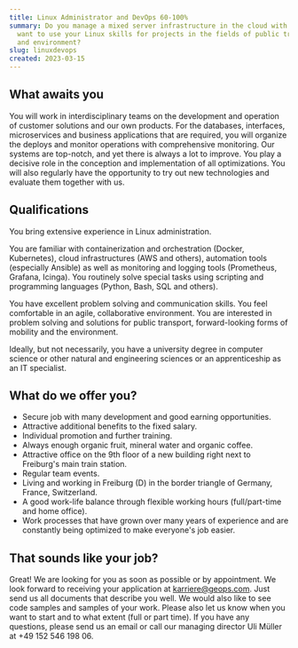 ```yaml
---
title: Linux Administrator and DevOps 60-100%
summary: Do you manage a mixed server infrastructure in the cloud with ease? You
  want to use your Linux skills for projects in the fields of public transport
  and environment?
slug: linuxdevops
created: 2023-03-15
---
```

## What awaits you

You will work in interdisciplinary teams on the development and operation of customer solutions and our own products. For the databases, interfaces, microservices and business applications that are required, you will organize the deploys and monitor operations with comprehensive monitoring. Our systems are top-notch, and yet there is always a lot to improve. You play a decisive role in the conception and implementation of all optimizations. You will also regularly have the opportunity to try out new technologies and evaluate them together with us.

## Qualifications

You bring extensive experience in Linux administration.

You are familiar with containerization and orchestration (Docker, Kubernetes), cloud infrastructures (AWS and others), automation tools (especially Ansible) as well as monitoring and logging tools (Prometheus, Grafana, Icinga). You routinely solve special tasks using scripting and programming languages (Python, Bash, SQL and others).

You have excellent problem solving and communication skills. You feel comfortable in an agile, collaborative environment. You are interested in problem solving and solutions for public transport, forward-looking forms of mobility and the environment.

Ideally, but not necessarily, you have a university degree in computer science or other natural and engineering sciences or an apprenticeship as an IT specialist. 

## What do we offer you?

* Secure job with many development and good earning opportunities.
* Attractive additional benefits to the fixed salary.
* Individual promotion and further training.
* Always enough organic fruit, mineral water and organic coffee.
* Attractive office on the 9th floor of a new building right next to Freiburg's main train station.
* Regular team events.
* Living and working in Freiburg (D) in the border triangle of Germany, France, Switzerland.
* A good work-life balance through flexible working hours (full/part-time and home office).
* Work processes that have grown over many years of experience and are constantly being optimized to make everyone's job easier.

## That sounds like your job?

Great! We are looking for you as soon as possible or by appointment. We look forward to receiving your application at [karriere@geops.com](mailto:karriere@geops.com). Just send us all documents that describe you well. We would also like to see code samples and samples of your work. Please also let us know when you want to start and to what extent (full or part time). If you have any questions, please send us an email or call our managing director Uli Müller at +49 152 546 198 06.